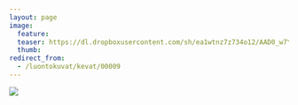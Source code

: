```yaml
---
layout: page
image:
  feature:
  teaser: https://dl.dropboxusercontent.com/sh/ea1wtnz7z734o12/AAD0_w7YUgZRnENOAk4yFAWRa/luontokuvat/kev%C3%A4t/20140403_192432-245px.jpg
  thumb:
redirect_from:
  - /luontokuvat/kevat/00009
---
```


[![](https://dl.dropboxusercontent.com/sh/ea1wtnz7z734o12/AABsr-PBMMvahOCTzqqIP4f9a/luontokuvat/kev%C3%A4t/20140403_192432-800px.jpg)](https://dl.dropboxusercontent.com/sh/ea1wtnz7z734o12/AABakSErg_HafInhD_qKFPaha/luontokuvat/kev%C3%A4t/20140403_192432.jpg)

